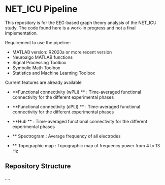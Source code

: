# NET_ICU Pipeline
This repository is for the EEG-based graph theory analysis of the NET_ICU study. The code found here is a work-in progress and not a final implementation. 

Requirement to use the pipeline:

- MATLAB version: R2020a or more recent version
- Neuroalgo MATLAB functions
- Signal Processing Toolbox
- Symbolic Math Toolbox
- Statistics and Machine Learning Toolbox

Current features are already available

- **Functional connectivity (wPLI) ** : Time-averaged functional connectivity for the different experimental phases
- **Functional connectivity (dPLI) ** : Time-averaged functional connectivity for the different experimental phases
- **Hub ** : Time-averaged functional connectivity for the different experimental phases


- ** Spectrogram : Average frequency of all electrodes
- ** Topographic map : Topographic map of frequency power from 4 to 13 Hz


## Repository Structure
.... 